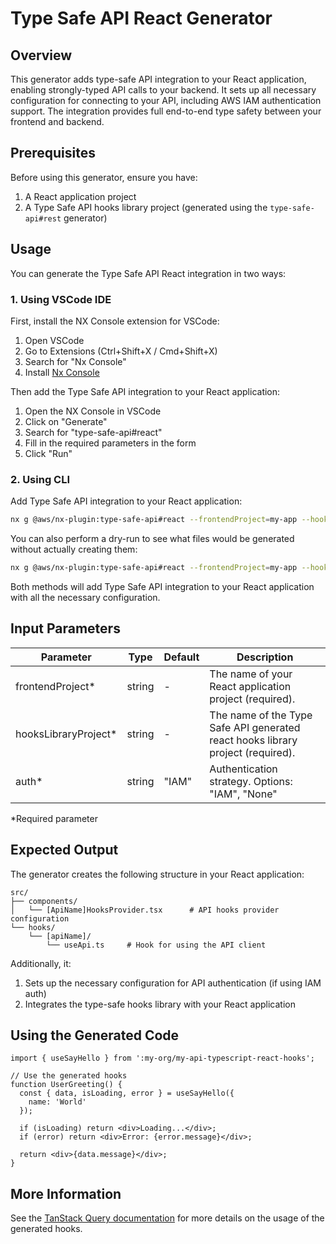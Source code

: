 # Type Safe API React Generator

## Overview
This generator adds type-safe API integration to your React application, enabling strongly-typed API calls to your backend. It sets up all necessary configuration for connecting to your API, including AWS IAM authentication support. The integration provides full end-to-end type safety between your frontend and backend.

## Prerequisites

Before using this generator, ensure you have:

1. A React application project
2. A Type Safe API hooks library project (generated using the `type-safe-api#rest` generator)

## Usage

You can generate the Type Safe API React integration in two ways:

### 1. Using VSCode IDE

First, install the NX Console extension for VSCode:
1. Open VSCode
2. Go to Extensions (Ctrl+Shift+X / Cmd+Shift+X)
3. Search for "Nx Console"
4. Install [Nx Console](https://marketplace.visualstudio.com/items?itemName=nrwl.angular-console)

Then add the Type Safe API integration to your React application:
1. Open the NX Console in VSCode
2. Click on "Generate"
3. Search for "type-safe-api#react"
4. Fill in the required parameters in the form
5. Click "Run"

### 2. Using CLI

Add Type Safe API integration to your React application:
```bash
nx g @aws/nx-plugin:type-safe-api#react --frontendProject=my-app --hooksLibraryProject=my-api-hooks --auth=IAM
```

You can also perform a dry-run to see what files would be generated without actually creating them:
```bash
nx g @aws/nx-plugin:type-safe-api#react --frontendProject=my-app --hooksLibraryProject=my-api-hooks --auth=IAM --dry-run
```

Both methods will add Type Safe API integration to your React application with all the necessary configuration.

## Input Parameters

| Parameter | Type | Default | Description |
|-----------|------|---------|-------------|
| frontendProject* | string | - | The name of your React application project (required). |
| hooksLibraryProject* | string | - | The name of the Type Safe API generated react hooks library project (required). |
| auth* | string | "IAM" | Authentication strategy. Options: "IAM", "None" |

*Required parameter

## Expected Output

The generator creates the following structure in your React application:

```
src/
├── components/
│   └── [ApiName]HooksProvider.tsx      # API hooks provider configuration
└── hooks/
    └── [apiName]/
        └── useApi.ts     # Hook for using the API client
```

Additionally, it:
1. Sets up the necessary configuration for API authentication (if using IAM auth)
2. Integrates the type-safe hooks library with your React application

## Using the Generated Code

```tsx
import { useSayHello } from ':my-org/my-api-typescript-react-hooks';

// Use the generated hooks
function UserGreeting() {
  const { data, isLoading, error } = useSayHello({
    name: 'World'
  });

  if (isLoading) return <div>Loading...</div>;
  if (error) return <div>Error: {error.message}</div>;

  return <div>{data.message}</div>;
}
```

## More Information

See the [TanStack Query documentation](https://tanstack.com/query/latest) for more details on the usage of the generated hooks.
